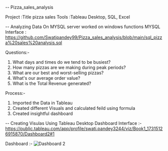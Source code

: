 -- Pizza_sales_analysis

Project :Title pizza sales
Tools :Tableau Desktop, SQL, Excel

-- Analyzing Data On MYSQL server worked on windows functions 
MYSQL Interface : https://github.com/Swatipandey99/Pizza_sales_analysis/blob/main/sql_pizza%20sales%20analysis.sql

Questions:-
1. What days and times do we tend to be busiest?
2. How many pizzas are we making during peak periods?
3. What are our best and worst-selling pizzas?
4. What's our average order value?
5. What is the Total Revenue generated?


Process:-
1) Imported the Data in Tableau 
2) Created different Visuals and calculated feild using formula
3) Created insightful dashboard 

-- Creating Visulas Using Tableau Desktop
Dashboard Interface :- https://public.tableau.com/app/profile/swati.pandey3244/viz/Book1_17315126915870/Dashboard2#1


Dashboard :- ![Dashboard 2](https://github.com/user-attachments/assets/71ec6d69-93aa-4c8f-a8e9-8e63b675d335)


